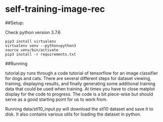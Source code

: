 # self-training-image-rec

##Setup:

Check python version 3.7.6

```
pip3 install virtualenv
virtualenv venv --python=python3
source venv/bin/activate
pip3 install -r requirements.txt
```

##Running

tutorial.py runs through a code tutorial of tensorflow for an image classifier for dogs and cats.
There are several different steps for dataset  viewing, training, displaying results, and finally generating some additional training data that could be used when training.
At times you have to close matplot display for the code to progress.
The code is a bit piece-wise but should serve as a good starting point for us to work from.


Running data/stl10_input.py will download the stl10 dataset and save it to disk.
It also contains various utils for loading the dataset in python.